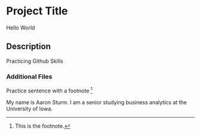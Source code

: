 # Project Title
Hello World
## Description
Practicing Github Skills
### Additional Files
Practice sentence with a footnote
[^1]
[^1]:This is the footnote.

My name is Aaron Sturm. I am a senior studying business analytics at the University of Iowa. 
